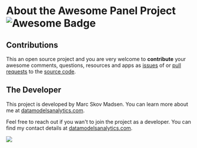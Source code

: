 # About the Awesome Panel Project ![Awesome Badge](https://cdn.rawgit.com/sindresorhus/awesome/d7305f38d29fed78fa85652e3a63e154dd8e8829/media/badge.svg)

## Contributions

This an open source project and you are very welcome to **contribute** your awesome
comments, questions, resources and apps as
[issues](https://github.com/MarcSkovMadsen/awesome-panel/issues) of or
[pull requests](https://github.com/MarcSkovMadsen/awesome-panel/pulls)
to the [source code](https://github.com/MarcSkovMadsen/awesome-panel).

## The Developer

This project is developed by Marc Skov Madsen. You can learn more about me at
[datamodelsanalytics.com](https://datamodelsanalytics.com).

Feel free to reach out if you wan't to join the project as a developer. You can find my contact details at [datamodelsanalytics.com](https://datamodelsanalytics.com).

[<img src="https://github.com/MarcSkovMadsen/awesome-panel/blob/master/assets/images/datamodelsanalytics.png?raw=true" style="max-width: 968px">](https://datamodelsanalytics.com)